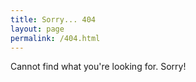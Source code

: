 ```yaml
---
title: Sorry... 404
layout: page
permalink: /404.html
---
```


Cannot find what you're looking for. Sorry!

